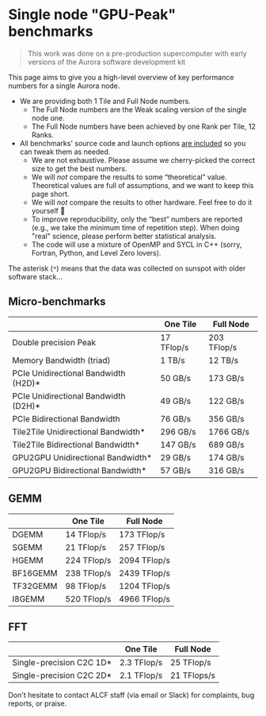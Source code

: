 # Single node "GPU-Peak" benchmarks

> This work was done on a pre-production supercomputer with early versions of the Aurora software development kit

This page aims to give you a high-level overview of key performance numbers for a single Aurora node.

- We are providing both 1 Tile and Full Node numbers.
  - The Full Node numbers are the Weak scaling version of the single node one.
  - The Full Node numbers have been achieved by one Rank per Tile, 12 Ranks.
- All benchmarks' source code and launch options [are included](https://github.com/argonne-lcf/user-guides/tree/node-performance-overview/docs/aurora/node-performance-overview/src) so you can tweak them as needed.
   - We are not exhaustive. Please assume we cherry-picked the correct size to get the best numbers.
   - We will *not* compare the results to some “theoretical” value.  Theoretical values are full of assumptions, and we want to keep this page short.
   - We will *not* compare the results to other hardware. Feel free to do it yourself 🙂
   - To improve reproducibility, only the “best” numbers are reported (e.g., we take the minimum time of repetition step). When doing "real" science, please perform better statistical analysis.
   - The code will use a mixture of OpenMP and SYCL in C++ (sorry, Fortran, Python, and Level Zero lovers).

The asterisk (`*`) means that the data was collected on sunspot with older software stack...

## Micro-benchmarks

|            | One Tile   | Full Node  |
| -----------|------------|------------|
| Double precision Peak    | 17 TFlop/s  | 203 TFlop/s|
| Memory Bandwidth (triad)  | 1 TB/s | 12 TB/s |
| PCIe Unidirectional Bandwidth (H2D)* | 50 GB/s | 173 GB/s |
| PCIe Unidirectional Bandwidth (D2H)* | 49 GB/s | 122 GB/s |
| PCIe Bidirectional Bandwidth  | 76 GB/s | 356 GB/s |
| Tile2Tile Unidirectional Bandwidth* | 296 GB/s | 1766 GB/s |
| Tile2Tile Bidirectional Bandwidth* | 147 GB/s | 689 GB/s |
| GPU2GPU Unidirectional Bandwidth* | 29 GB/s | 174 GB/s |
| GPU2GPU Bidirectional Bandwidth* | 57 GB/s | 316 GB/s |

## GEMM

|          | One Tile   | Full Node   |
| ---------|------------|-------------|
| DGEMM    | 14 TFlop/s  |  173 TFlop/s |
| SGEMM    | 21 TFlop/s  |  257 TFlop/s |
| HGEMM    | 224 TFlop/s | 2094 TFlop/s |
| BF16GEMM | 238 TFlop/s | 2439 TFlop/s |
| TF32GEMM | 98 TFlop/s  | 1204 TFlop/s |
| I8GEMM   | 520 TFlop/s | 4966 TFlop/s |

## FFT

|          | One Tile   | Full Node   |
| ---------|------------|-------------|
| Single-precision C2C 1D* | 2.3 TFlop/s  | 25 TFlop/s |
| Single-precision C2C 2D* | 2.1 TFlop/s | 21 TFlops/s |

Don't hesitate to contact ALCF staff (via email or Slack) for complaints, bug reports, or praise.
